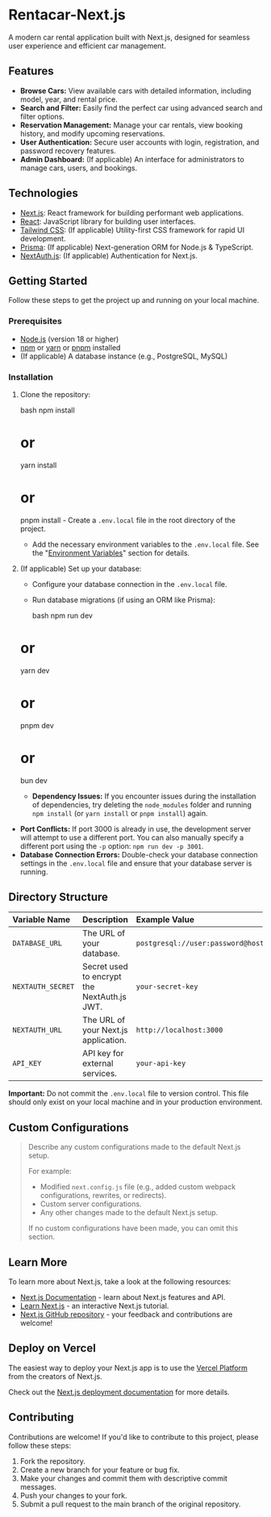 
# Rentacar-Next.js

A modern car rental application built with Next.js, designed for seamless user experience and efficient car management.

## Features

-   **Browse Cars:** View available cars with detailed information, including model, year, and rental price.
-   **Search and Filter:** Easily find the perfect car using advanced search and filter options.
-   **Reservation Management:** Manage your car rentals, view booking history, and modify upcoming reservations.
-   **User Authentication:** Secure user accounts with login, registration, and password recovery features.
-   **Admin Dashboard:** (If applicable) An interface for administrators to manage cars, users, and bookings.

## Technologies

-   [Next.js](https://nextjs.org): React framework for building performant web applications.
-   [React](https://reactjs.org): JavaScript library for building user interfaces.
-   [Tailwind CSS](https://tailwindcss.com): (If applicable) Utility-first CSS framework for rapid UI development.
-   [Prisma](https://www.prisma.io/): (If applicable) Next-generation ORM for Node.js & TypeScript.
-   [NextAuth.js](https://next-auth.js.org/): (If applicable) Authentication for Next.js.

## Getting Started

Follow these steps to get the project up and running on your local machine.

### Prerequisites

-   [Node.js](https://nodejs.org) (version 18 or higher)
-   [npm](https://www.npmjs.com) or [yarn](https://yarnpkg.com) or [pnpm](https://pnpm.io) installed
-   (If applicable) A database instance (e.g., PostgreSQL, MySQL)

### Installation

1.  Clone the repository:

    bash
    npm install
    # or
    yarn install
    # or
    pnpm install
        -   Create a `.env.local` file in the root directory of the project.
    -   Add the necessary environment variables to the `.env.local` file. See the "[Environment Variables](#environment-variables)" section for details.
4.  (If applicable) Set up your database:

    -   Configure your database connection in the `.env.local` file.
    -   Run database migrations (if using an ORM like Prisma):

        bash
    npm run dev
    # or
    yarn dev
    # or
    pnpm dev
    # or
    bun dev
    -   **Dependency Issues:** If you encounter issues during the installation of dependencies, try deleting the `node_modules` folder and running `npm install` (or `yarn install` or `pnpm install`) again.
-   **Port Conflicts:** If port 3000 is already in use, the development server will attempt to use a different port. You can also manually specify a different port using the `-p` option: `npm run dev -p 3001`.
-   **Database Connection Errors:** Double-check your database connection settings in the `.env.local` file and ensure that your database server is running.

## Directory Structure

| Variable Name      | Description                                                                | Example Value                       |
| :----------------- | :------------------------------------------------------------------------- | :---------------------------------- |
| `DATABASE_URL`     | The URL of your database.                                                  | `postgresql://user:password@host:port/database` |
| `NEXTAUTH_SECRET`  | Secret used to encrypt the NextAuth.js JWT.                               | `your-secret-key`                   |
| `NEXTAUTH_URL`     | The URL of your Next.js application.                                      | `http://localhost:3000`             |
| `API_KEY`          | API key for external services.                                             | `your-api-key`                      |

**Important:** Do not commit the `.env.local` file to version control. This file should only exist on your local machine and in your production environment.

## Custom Configurations

>  Describe any custom configurations made to the default Next.js setup.
>
> For example:
>
> - Modified `next.config.js` file (e.g., added custom webpack configurations, rewrites, or redirects).
> - Custom server configurations.
> - Any other changes made to the default Next.js setup.
>
> If no custom configurations have been made, you can omit this section.

## Learn More

To learn more about Next.js, take a look at the following resources:

-   [Next.js Documentation](https://nextjs.org/docs) - learn about Next.js features and API.
-   [Learn Next.js](https://nextjs.org/learn) - an interactive Next.js tutorial.
-   [Next.js GitHub repository](https://github.com/vercel/next.js) - your feedback and contributions are welcome!

## Deploy on Vercel

The easiest way to deploy your Next.js app is to use the [Vercel Platform](https://vercel.com/new?utm_medium=default-template&filter=next.js&utm_source=create-next-app&utm_campaign=create-next-app-readme) from the creators of Next.js.

Check out the [Next.js deployment documentation](https://nextjs.org/docs/app/building-your-application/deploying) for more details.

## Contributing

Contributions are welcome! If you'd like to contribute to this project, please follow these steps:

1.  Fork the repository.
2.  Create a new branch for your feature or bug fix.
3.  Make your changes and commit them with descriptive commit messages.
4.  Push your changes to your fork.
5.  Submit a pull request to the main branch of the original repository.

